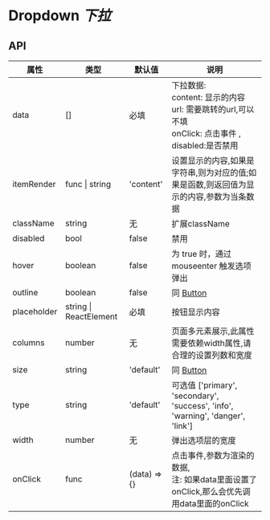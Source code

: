 # Dropdown *下拉*

<example />

## API
| 属性 | 类型 | 默认值 | 说明 |
| --- | --- | --- | --- |
| data | [] | 必填 | 下拉数据:<br />content: 显示的内容<br />url: 需要跳转的url,可以不填 <br /> onClick: 点击事件 ,<br /> disabled:是否禁用|
| itemRender | func \| string | 'content' | 设置显示的内容,如果是字符串,则为对应的值;如果是函数,则返回值为显示的内容,参数为当条数据
| className | string | 无 | 扩展className |
| disabled | bool | false | 禁用 |
| hover | boolean | false | 为 true 时，通过 mouseenter 触发选项弹出  |
| outline | boolean | false | 同 [Button](#/components/Button) |
| placeholder | string \| ReactElement | 必填 | 按钮显示内容 |
| columns | number | 无 | 页面多元素展示,此属性需要依赖width属性,请合理的设置列数和宽度
| size | string | 'default' | 同 [Button](#/components/Button) |
| type | string | 'default' | 可选值 \['primary', 'secondary', 'success', 'info', 'warning', 'danger', 'link'] |
| width | number | 无 | 弹出选项层的宽度 |
| onClick | func | (data) => {} | 点击事件,参数为渲染的数据, <br /> 注: 如果data里面设置了onClick,那么会优先调用data里面的onClick |